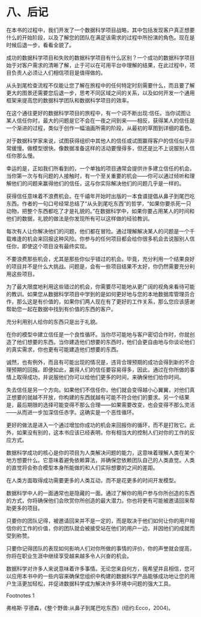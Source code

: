 # 八、后记

在本书的过程中，我们开发了一个数据科学项目战略，其中包括发现客户真正想要什么的开始阶段，以及了解您的团队在满足该需求的过程中所扮演的角色。现在是时候后退一步，看看全貌了。

成功的数据科学项目和失败的数据科学项目有什么区别？一个成功的数据科学项目始于对客户需求的清晰了解，止于可以在可用平台中理解的结果，在此过程中，项目负责人必须让人们相信项目是值得做的。

从头到尾检查流程不仅能让您了解在旅程中的任何特定时刻需要什么，而且要了解更大的图景还需要您后退一步，思考不同区域之间的关系，以及如何开发一个通用框架来提高您的数据科学团队和数据科学项目的效率。

在这个通往更好的数据科学项目的旅程中，有一个词不断出现:信任。当你试图让某人信任你时，最大的问题是它不会在一夜之间到来——相反，获得某人的信任是一个渐进的过程，类似于创作一幅油画所需的阶段，从最初的草图到详细的着色。

对于数据科学家来说，试图获得组织中其他人的信任或试图赢得客户的信任似乎非常缓慢。做模型很快。像数据准备这样的活动要慢得多，但还是比不上说服别人信任你那么慢。

幸运的是，正如我们所看到的，一个单独的项目通常会提供许多建立信任的机会。当你第一次与有问题的人接触时，有一个至关重要的机会——你可以通过倾听和理解他们的问题来赢得他们的信任，这与你实际解决他们的问题几乎是一样的。

获得信任意味着不浪费机会。在千禧年开始时出版的一本食谱提倡从鼻子到尾巴吃东西。作者的一句口号经常总结了“从头到尾吃东西”的哲学，“如果你要杀死一只动物，把整个东西都吃了才是礼貌的。”在数据科学中，如果你要占用某人的时间和他们的数据，礼貌的做法是你发现所有可以这样做的经验教训。

每次有人让你解决他们的问题，他们都在冒险。通过理解解决某人的问题是一个千载难逢的机会来回报这种风险。你参与的任何项目都会给你很多机会去说服别人信任你，即使这个项目没有最终实现。

不要浪费那些机会，尤其是那些你似乎错过的机会。毕竟，充分利用一个结果良好的项目并不是什么大挑战。问题是，会有一些项目结果不太好，你仍然需要充分利用这些项目。

为了最大限度地利用这些错过的机会，你需要尽可能地从更广阔的视角来看待可能的教训。如果您从数据科学项目中学到的是如何更好地与您的本地数据库管理员合作，那么这是有价值的，如果你们两人现在有了更好的工作关系，那么您应该感谢帮助您一起在数据中找到有价值的东西的客户。

充分利用别人给你的东西只是出于礼貌。

在你的模型中建立信任是一个良性循环。当你尽可能地与客户密切合作时，你就创造了他们想要的东西。当你建造他们想要的东西时，他们会更自由地与你谈论他们的真实需求，你也更有可能建造他们想要的东西。

诚然，也有例外，而且有可能出现的情况是，违背合理预期的成功会得到新的不合理预期的回报。即便如此，赢得人们的信任要容易得多，因此，通过在你所做的事情上取得成功，并说服他们你可以给他们更多的时间，来确保他们给你时间。

失去信任是另一个方向。如果他们不信任你，他们就会变得越小心翼翼，对他们真正想要的就越不开放，你构建的东西就越有可能不符合他们的要求。另一个结果是，最后期限的选择可能变得不那么合理——如果需要改变，也会变得不那么灵活——从而进一步加深信任赤字。这确实是一个恶性循环。

更好的做法是进入一个通过增加你成功的机会来回报你的循环，而不是打败它。此外，如果没有别的，这本书应该已经表明，你有相当大的控制人们对你的工作的反应方式。

数据科学成功的核心是你的项目为人类解决问题的能力，这意味着理解人类在某个地方想要什么。它意味着避免依赖算法，并确保您依赖团队自己的人类直觉。人类的直觉将会弥合模型本身所能做的和人们实际想要的之间的差距。

在人类方面取得成功需要更多的人类互动，而不是花更多的时间开发模型。

数据科学中人的一面通常也是隐藏的一面。通过了解你的用户参与你所创造的东西的方式，你将确保他们会欣赏你所创造的最大潜力。你也将更有可能被邀请回来帮助更多的项目。

只要你的团队记得，被邀请回来并不是一定的，而是取决于他们如何让你的用户相信你的工作的价值，你的团队就会被接受站在他们的用户一边，并因他们的成就而受到称赞。

只要你记得团队的表现如何影响人们对你所做的事情的评价，你的声誉就会提高，你将在职业生涯中继续享受越来越多令人兴奋的机会。

数据科学对许多人来说意味着许多事情。无论您来自何方，我希望并且相信，您可以应用本书中的一些内容来确保您组织中构建的数据科学产品能够成功地让您的用户生活更加轻松，并促进数据科学成为解决许多环境中问题的强大工具。

<aside class="FootnoteSection" epub:type="footnotes">Footnotes 1

弗格斯·亨德森，《整个野兽:从鼻子到尾巴吃东西》(纽约:Ecco，2004)。

 </aside>